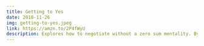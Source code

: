 ```yaml
---
title: Getting to Yes
date: 2018-11-26
img: getting-to-yes.jpeg
link: https://amzn.to/2P4fWyU
description: Explores how to negotiate without a zero sum mentality. By working together instead of digging into position, you save yourself stress and often end up with a better outcome for everyone involved.
---
```


